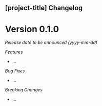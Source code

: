 ## [project-title] Changelog

# Version 0.1.0 
*Release date to be announced (yyyy-mm-dd)*

*Features*
* ...

*Bug Fixes*
* ...

*Breaking Changes*
* ...